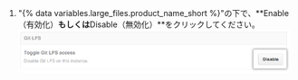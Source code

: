 1. "{% data variables.large_files.product_name_short %}"の下で、**Enable（有効化）**もしくは**Disable（無効化）**をクリックしてください。 ![無効化ボタン](/assets/images/enterprise/management-console/git-lfs-toggle.png)
